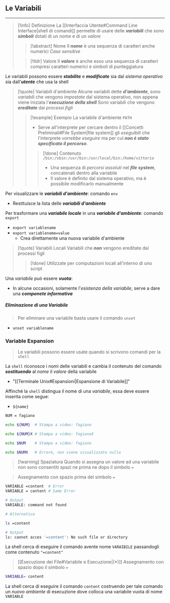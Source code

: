 ## Le Variabili
---
>[!info] Definizione
>La [[Interfaccia Utente#Command Line Interface|shell di comandi]] permette di usare delle ***variabili*** che sono ***simboli*** dotati di un *nome* e di un *valore*
>>[!abstract] Nome
>>Il ***nome*** è una sequenza di caratteri anche numerici
>> *Case sensitive*
>
>>[!tldr] Valore
>> Il ***valore*** è anche esso una sequenza di caratteri compresi caratteri numerici e simboli di punteggiatura

Le variabili possono essere ***stabilite*** e ***modificate*** sia dal *sistema operativo* sia dall'***utente*** che usa la shell

>[!quote] Variabili d'ambiente
>Alcune variabili dette ***d'ambiente***, sono *variabili* che vengono *impostate* dal sistema operativo, non appena viene iniziata l'***esecuzione della shell***
>Sono variabili che vengono ***ereditate*** dai *processi figli*
>>[!example] Esempio
>>La variabile d'ambiente `PATH`
>>- Serve all'interprete per cercare dentro il [[Concetti Preliminali#File System|file system]] gli *eseguibili* che l'interprete *vorrebbe eseguire* ma per cui ***non è stato specificato il percorso***.
>>>[!done] Contenuto
>>>`/bin:/sbin:/usr/bin:/usr/local/bin:/home/vittorio`
>>>- Una sequenza di *percorsi assoluti* nel ***file system***, concatenati dentro alla variabile
>>>- Il valore è definito dal sistema operativo, ma è possibile modificarlo manualmente

Per visualizzare le ***variabili d'ambiente***: comando `env`
- Restituisce la lista delle ***variabili d'ambiente***

Per trasformare una ***variabile locale*** in una ***variabile d'ambiente***: comando `export`
- `export variablename`
- `export variablename=value` 
	- Crea direttamente una nuova variabile d'ambiente

>[!quote] Variabili Locali
>Variabili che ***non*** vengono ereditate dai processi figli
>>[!done] Utilizzate per computazioni locali all'interno di uno script

Una *variabile* può essere ***vuota***:
- In alcune occasioni, solamente l'*esistenza della variabile*, serve a dare una ***componete informativa***
##### Eliminazione di una Variabile
>Per eliminare una variabile basta usare il comando `unset`

- `unset variablename`
### Variable Expansion
>Le variabili possono essere usate quando si scrivono comandi per la `shell`

La `shell` riconosce i nomi delle variabili e cambia il contenuto del comando ***sostituendo*** al *nome* il *valore* della variabile
- "[[Terminale Unix#Espansioni|Espansione di Variabile]]"

Affinché la `shell` distingua il nome di una *variabile*, essa deve essere inserita come segue:
- `${name}`

```bash
NUM = fagiano

echo ${NUM}  # Stampa a video: fagiano

echo ${NUM}X # Stampa a video: fagianoX

echo $NUM    # Stampa a video: fagiano

echo $NUMX   # Errore, non viene visualizzato nulla
```

>[!warning] Spaziatura
>Quando si assegna un valore ad una variabile non sono consentiti spazi ne prima ne dopo il simbolo `=`

>Assegnamento con spazio prima del simbolo `=`

```bash 
VARIABLE =content  # Error
VARIABLE = content # Same Error

# Output
VARIABLE: command not found

# Alternativa

ls =content

# Output
ls: cannot acces '=content': No such file or directory
```

La shell cerca di eseguire il comando avente nome `VARAIBILE` passandogli come contenuto `"=content"`

>[[Esecuzione dei File#Variabile e Esecuzione|(\*)]] Assegnamento con spazio dopo il simbolo `=` 

```bash
VARIABLE= content
```

La shell cerca di eseguire il comando `content` costruendo per tale comando un *nuovo ambiente* di esecuzione dove colloca una variabile vuota di nome `VARIABLE`
